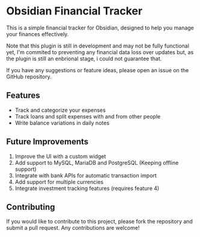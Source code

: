 # Obsidian Financial Tracker

This is a simple financial tracker for Obsidian, designed to help you manage your finances effectively.

Note that this plugin is still in development and may not be fully functional yet, I'm commited to preventing any financial data loss over updates but, as the plugin is still an enbrional stage, i could not guarantee that.

If you have any suggestions or feature ideas, please open an issue on the GitHub repository.

## Features
- Track and categorize your expenses
- Track loans and split expenses with and from other people
- Write balance variations in daily notes

## Future Improvements
1. Improve the UI with a custom widget
2. Add support to MySQL, MariaDB and PostgreSQL (Keeping offline support)
3. Integrate with bank APIs for automatic transaction import
4. Add support for multiple currencies
5. Integrate investment tracking features (requires feature 4)

## Contributing
If you would like to contribute to this project, please fork the repository and submit a pull request. Any contributions are welcome!